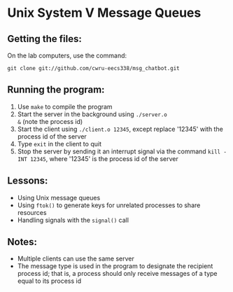 Unix System V Message Queues
============================

Getting the files:
------------------

On the lab computers, use the command:
<pre><code>git clone git://github.com/cwru-eecs338/msg_chatbot.git</code></pre>

Running the program:
--------------------
1. Use <code>make</code> to compile the program
2. Start the server in the background using <code>./server.o &</code> (note the process id)
3. Start the client using <code>./client.o 12345</code>, except replace '12345' with the process id of the server
4. Type <code>exit</code> in the client to quit
5. Stop the server by sending it an interrupt signal via the command <code>kill -INT 12345</code>, where '12345' is the process id of the server

Lessons:
--------
- Using Unix message queues
- Using <code>ftok()</code> to generate keys for unrelated processes to share resources
- Handling signals with the <code>signal()</code> call

Notes:
------
- Multiple clients can use the same server
- The message type is used in the program to designate the recipient process id; that is, a process should only receive messages of a type equal to its process id
